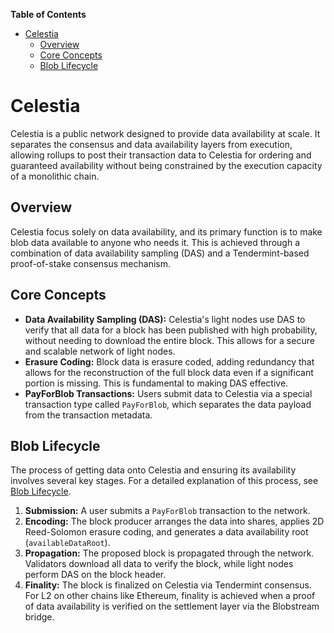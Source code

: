 <!-- START doctoc generated TOC please keep comment here to allow auto update -->
<!-- DON'T EDIT THIS SECTION, INSTEAD RE-RUN doctoc TO UPDATE -->
**Table of Contents**

- [Celestia](#celestia)
  - [Overview](#overview)
  - [Core Concepts](#core-concepts)
  - [Blob Lifecycle](#blob-lifecycle)

<!-- END doctoc generated TOC please keep comment here to allow auto update -->

# Celestia

Celestia is a public network designed to provide data availability at scale. It separates the consensus and data availability layers from execution, allowing rollups to post their transaction data to Celestia for ordering and guaranteed availability without being constrained by the execution capacity of a monolithic chain.

## Overview

Celestia focus solely on data availability, and its primary function is to make blob data available to anyone who needs it. This is achieved through a combination of data availability sampling (DAS) and a Tendermint-based proof-of-stake consensus mechanism.

## Core Concepts

- **Data Availability Sampling (DAS):** Celestia's light nodes use DAS to verify that all data for a block has been published with high probability, without needing to download the entire block. This allows for a secure and scalable network of light nodes.
- **Erasure Coding:** Block data is erasure coded, adding redundancy that allows for the reconstruction of the full block data even if a significant portion is missing. This is fundamental to making DAS effective.
- **PayForBlob Transactions:** Users submit data to Celestia via a special transaction type called `PayForBlob`, which separates the data payload from the transaction metadata.

## Blob Lifecycle

The process of getting data onto Celestia and ensuring its availability involves several key stages. For a detailed explanation of this process, see [Blob Lifecycle](./blob_lifecycle.md).

1.  **Submission:** A user submits a `PayForBlob` transaction to the network.
2.  **Encoding:** The block producer arranges the data into shares, applies 2D Reed-Solomon erasure coding, and generates a data availability root (`availableDataRoot`).
3.  **Propagation:** The proposed block is propagated through the network. Validators download all data to verify the block, while light nodes perform DAS on the block header.
4.  **Finality:** The block is finalized on Celestia via Tendermint consensus. For L2 on other chains like Ethereum, finality is achieved when a proof of data availability is verified on the settlement layer via the Blobstream bridge.


